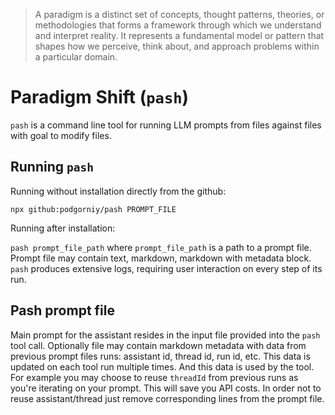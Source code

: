 > A paradigm is a distinct set of concepts, thought patterns, theories, or methodologies that forms a framework through which we understand and interpret reality. It represents a fundamental model or pattern that shapes how we perceive, think about, and approach problems within a particular domain.

# Paradigm Shift (`pash`)

`pash` is a command line tool for running LLM prompts from files against files with goal to modify files.


## Running `pash`

Running without installation directly from the github:

```
npx github:podgorniy/pash PROMPT_FILE
```

Running after installation:

`pash prompt_file_path` where `prompt_file_path` is a path to a prompt file. Prompt file may contain text, markdown, markdown with metadata block. `pash` produces extensive logs, requiring user interaction on every step of its run.

## Pash prompt file

Main prompt for the assistant resides in the input file provided into the `pash` tool call. Optionally file may contain markdown metadata with data from previous prompt files runs: assistant id, thread id, run id, etc. This data is updated on each tool run multiple times. And this data is used by the tool. For example you may choose to reuse `threadId` from previous runs as you're iterating on your prompt. This will save you API costs. In order not to reuse assistant/thread just remove corresponding lines from the prompt file.
